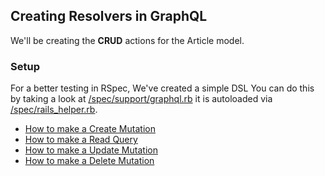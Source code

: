 ## Creating Resolvers in GraphQL

We'll be creating the **CRUD** actions for the Article model.

### Setup

For a better testing in RSpec, We've created a simple DSL You can do this by taking a look at [/spec/support/graphql.rb](/spec/support/graphql.rb) it is autoloaded via [/spec/rails_helper.rb](/spec/rails_helper.rb).

- [How to make a Create Mutation](/docs/feature-development/graphql/create_mutation.md)
- [How to make a Read Query](/docs/feature-development/graphql/read_query.md)
- [How to make a Update Mutation](/docs/feature-development/graphql/update_mutation.md)
- [How to make a Delete Mutation](/docs/feature-development/graphql/delete_mutation.md)
